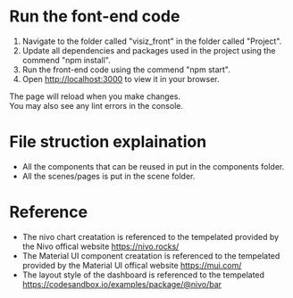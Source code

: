 # Run the font-end code
1. Navigate to the folder called "visiz_front" in the folder called "Project".
2. Update all dependencies and packages used in the project using the commend "npm install".
3. Run the front-end code using the commend "npm start".
4. Open [http://localhost:3000](http://localhost:3000) to view it in your browser.

The page will reload when you make changes.\
You may also see any lint errors in the console.

# File struction explaination
- All the components that can be reused in put in the components folder.
- All the scenes/pages is put in the scene folder.

# Reference
- The nivo chart creatation is referenced to the tempelated provided by the Nivo offical website https://nivo.rocks/
- The Material UI component creatation is referenced to the tempelated provided by the Material UI  offical website https://mui.com/
- The layout style of the dashboard is referenced to the tempelated https://codesandbox.io/examples/package/@nivo/bar

